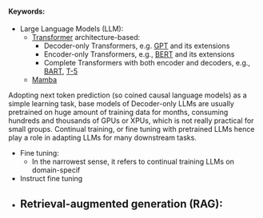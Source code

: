 #### Keywords:
- Large Language Models (LLM): 
	- [Transformer](https://arxiv.org/abs/1706.03762) architecture-based:
		- Decoder-only Transformers, e.g. [GPT](https://paperswithcode.com/paper/improving-language-understanding-by) and its extensions
		- Encoder-only Transformers, e.g., [BERT](https://arxiv.org/abs/1810.04805) and its extensions
		- Complete Transformers with both encoder and decoders, e.g., [BART](https://arxiv.org/abs/1910.13461), [T-5](https://arxiv.org/abs/1910.10683)
	- [Mamba](https://arxiv.org/abs/2312.00752)
	
Adopting next token prediction (so coined causal language models) as a simple learning task, base models of Decoder-only LLMs are usually pretrained on huge amount of  training data for months, consuming hundreds and thousands of GPUs or XPUs, which is not really practical for small groups.   Continual training, or fine tuning with pretrained LLMs hence play a role in adapting LLMs for many downstream tasks. 
- Fine tuning:
	- In the narrowest sense, it refers to continual training LLMs on domain-specif
- Instruct fine tuning
- Retrieval-augmented generation (RAG):
	- 


<!--stackedit_data:
eyJoaXN0b3J5IjpbMTI1Mjk0MDMyOSwxODc4MDE1NzU2LC0yMD
g4NzQ2NjEyXX0=
-->